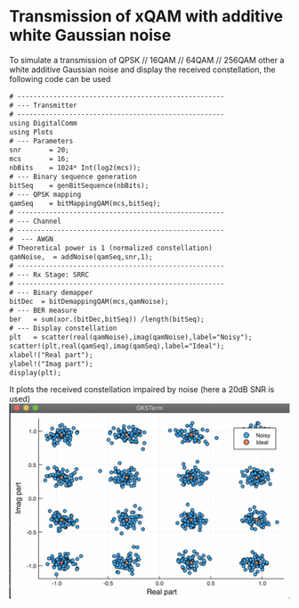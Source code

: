 # Transmission of xQAM with additive white Gaussian noise

To simulate a transmission of QPSK // 16QAM // 64QAM // 256QAM other a
white additive Gaussian noise and display the received constellation,
the following code can be used

    # ---------------------------------------------------- 
    # --- Transmitter
    # ---------------------------------------------------- 
    using DigitalComm 
    using Plots 
    # --- Parameters 
    snr       = 20;
    mcs       = 16;
    nbBits    = 1024* Int(log2(mcs));
    # --- Binary sequence generation 
    bitSeq    = genBitSequence(nbBits);
    # --- QPSK mapping
    qamSeq    = bitMappingQAM(mcs,bitSeq);
    # ---------------------------------------------------- 
    # --- Channel  
    # ---------------------------------------------------- 
    #  --- AWGN
    # Theoretical power is 1 (normalized constellation)
    qamNoise,  = addNoise(qamSeq,snr,1);
    # ----------------------------------------------------
    # --- Rx Stage: SRRC
    # ----------------------------------------------------
    # --- Binary demapper
    bitDec  = bitDemappingQAM(mcs,qamNoise);
    # --- BER measure
    ber   = sum(xor.(bitDec,bitSeq)) /length(bitSeq);
    # --- Display constellation 
    plt   = scatter(real(qamNoise),imag(qamNoise),label="Noisy");
    scatter!(plt,real(qamSeq),imag(qamSeq),label="Ideal");
    xlabel!("Real part");
    ylabel!("Imag part");
    display(plt);

It plots the received constellation impaired by noise (here a 20dB SNR is used)
![Constellation](./../img/constellation.png)
